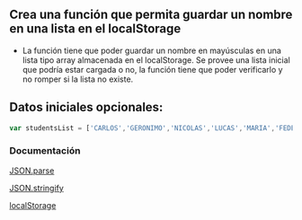 ## Crea una función que permita guardar un nombre en una lista en el localStorage

- La función tiene que poder guardar un nombre en mayúsculas en una lista tipo array almacenada en el localStorage. Se provee una lista inicial que podría estar cargada o no, la función tiene que poder verificarlo y no romper si la lista no existe.

## Datos iniciales opcionales:

```js 
var studentsList = ['CARLOS','GERONIMO','NICOLAS','LUCAS','MARIA','FEDERICO','ANTONIO','LORNA','JULIAN','DIEGO','DANIELA','JUAN','MATEO','BARBARA','AGUSTIN','MARIO','MARIEL','ANA','FLORENCIA']
```

### Documentación

[JSON.parse](https://www.w3schools.com/js/js_json_parse.asp)

[JSON.stringify](https://www.w3schools.com/js/js_json_stringify.asp)

[localStorage](https://developer.mozilla.org/es/docs/Web/API/Window/localStorage)